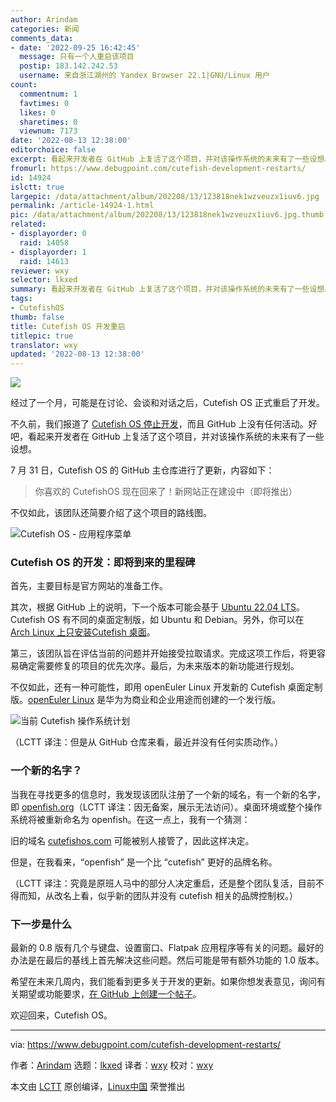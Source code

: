 ```yaml
---
author: Arindam
categories: 新闻
comments_data:
- date: '2022-09-25 16:42:45'
  message: 只有一个人重启该项目
  postip: 183.142.242.53
  username: 来自浙江湖州的 Yandex Browser 22.1|GNU/Linux 用户
count:
  commentnum: 1
  favtimes: 0
  likes: 0
  sharetimes: 0
  viewnum: 7173
date: '2022-08-13 12:38:00'
editorchoice: false
excerpt: 看起来开发者在 GitHub 上复活了这个项目，并对该操作系统的未来有了一些设想。
fromurl: https://www.debugpoint.com/cutefish-development-restarts/
id: 14924
islctt: true
largepic: /data/attachment/album/202208/13/123818nek1wzveuzx1iuv6.jpg
permalink: /article-14924-1.html
pic: /data/attachment/album/202208/13/123818nek1wzveuzx1iuv6.jpg.thumb.jpg
related:
- displayorder: 0
  raid: 14058
- displayorder: 1
  raid: 14613
reviewer: wxy
selector: lkxed
summary: 看起来开发者在 GitHub 上复活了这个项目，并对该操作系统的未来有了一些设想。
tags:
- CutefishOS
thumb: false
title: Cutefish OS 开发重启
titlepic: true
translator: wxy
updated: '2022-08-13 12:38:00'
---
```


![](/data/attachment/album/202208/13/123818nek1wzveuzx1iuv6.jpg)


经过了一个月，可能是在讨论、会谈和对话之后，Cutefish OS 正式重启了开发。


不久前，我们报道了 [Cutefish OS 停止开发](https://www.debugpoint.com/cutefish-os-development-halts/)，而且 GitHub 上没有任何活动。好吧，看起来开发者在 GitHub 上复活了这个项目，并对该操作系统的未来有了一些设想。


7 月 31 日，Cutefish OS 的 GitHub 主仓库进行了更新，内容如下：



> 
> 你喜欢的 CutefishOS 现在回来了！新网站正在建设中（即将推出）
> 
> 
> 


不仅如此，该团队还简要介绍了这个项目的路线图。


![Cutefish OS - 应用程序菜单](/data/attachment/album/202208/13/123904u00z1wyvcyyyn6yw.jpg)


### Cutefish OS 的开发：即将到来的里程碑


首先，主要目标是官方网站的准备工作。


其次，根据 GitHub 上的说明，下一个版本可能会基于 [Ubuntu 22.04 LTS](https://www.debugpoint.com/web-stories/ubuntu-22-04-review/)。Cutefish OS 有不同的桌面定制版，如 Ubuntu 和 Debian。另外，你可以在 [Arch Linux 上只安装Cutefish 桌面](https://www.debugpoint.com/cutefish-arch-linux-install/)。


第三，该团队旨在评估当前的问题并开始接受拉取请求。完成这项工作后，将更容易确定需要修复的项目的优先次序。最后，为未来版本的新功能进行规划。


不仅如此，还有一种可能性，即用 openEuler Linux 开发新的 Cutefish 桌面定制版。[openEuler Linux](https://www.openeuler.org/en/) 是华为为商业和企业用途而创建的一个发行版。


![当前 Cutefish 操作系统计划](/data/attachment/album/202208/13/123910ktihsmv3qisdscid.jpg)


（LCTT 译注：但是从 GitHub 仓库来看，最近并没有任何实质动作。）


### 一个新的名字？


当我在寻找更多的信息时，我发现该团队注册了一个新的域名，有一个新的名字，即 [openfish.org](http://openfish.org/)（LCTT 译注：因无备案，展示无法访问）。桌面环境或整个操作系统将被重新命名为 openfish。在这一点上，我有一个猜测：


旧的域名 [cutefishos.com](http://cutefishos.com) 可能被别人接管了，因此这样决定。


但是，在我看来，“openfish” 是一个比 “cutefish” 更好的品牌名称。


（LCTT 译注：究竟是原班人马中的部分人决定重启，还是整个团队复活，目前不得而知，从改名上看，似乎新的团队并没有 cutefish 相关的品牌控制权。）


### 下一步是什么


最新的 0.8 版有几个与键盘、设置窗口、Flatpak 应用程序等有关的问题。最好的办法是在最后的基线上首先解决这些问题。然后可能是带有额外功能的 1.0 版本。


希望在未来几周内，我们能看到更多关于开发的更新。如果你想发表意见，询问有关期望或功能要求，[在 GitHub 上创建一个帖子](https://github.com/cutefishos/cutefishos/issues)。


欢迎回来，Cutefish OS。




---


via: <https://www.debugpoint.com/cutefish-development-restarts/>


作者：[Arindam](https://www.debugpoint.com/author/admin1/) 选题：[lkxed](https://github.com/lkxed) 译者：[wxy](https://github.com/wxy) 校对：[wxy](https://github.com/wxy)


本文由 [LCTT](https://github.com/LCTT/TranslateProject) 原创编译，[Linux中国](https://linux.cn/) 荣誉推出